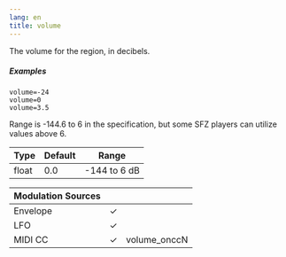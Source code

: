 ```yaml
---
lang: en
title: volume
---
```

The volume for the region, in decibels.

##### Examples

```
volume=-24
volume=0
volume=3.5
```

Range is -144.6 to 6 in the specification,
but some SFZ players can utilize values above 6.

| Type  | Default | Range        |
| ---   | ---     | ---          |
| float | 0.0     | -144 to 6 dB |

| Modulation Sources |     |              |
| ---                | --- | ---          |
| Envelope           |  ✓  |              |
| LFO                |  ✓  |              |
| MIDI CC            |  ✓  | volume_onccN |
